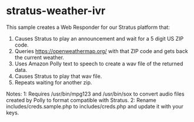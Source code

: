 # stratus-weather-ivr

This sample creates a Web Responder for our Stratus platform that:

1. Causes Stratus to play an announcement and wait for a 5 digit US ZIP code.
2. Queries https://openweathermap.org/ with that ZIP code and gets back the current weather.
3. Uses Amazon Polly text to speech to create a wav file of the returned data.
4. Causes Stratus to play that wav file.
5. Repeats waiting for another zip.

Notes:
1:  Requires /usr/bin/mpg123 and /usr/bin/sox to convert audio files created by Polly to format compatible with Stratus.
2:  Rename includes/creds.sample.php to includes/creds.php and update it with your keys.

